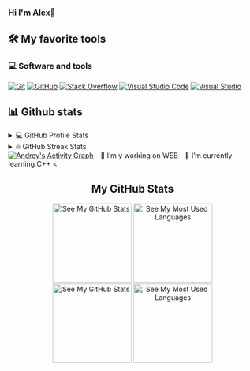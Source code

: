 ### Hi I'm Alex👋


## 🛠️ My favorite tools



</p>

### 💻 Software and tools
<p>
    <a href="https://git-scm.com/"><img alt="Git" src="https://img.shields.io/badge/Git-F05033.svg?style=flat-square&logo=git&logoColor=white"></a>
    <a href="https://github.com/"><img alt="GitHub" src="https://img.shields.io/badge/GitHub-000001.svg?style=flat-square&logo=github&logoColor=white"></a>
    <a href="https://ru.stackoverflow.com/"><img alt="Stack Overflow" src="https://img.shields.io/badge/-Stack%20Overflow-FE7A16?style=flat-square&logo=stack-overflow&logoColor=white"></a>
    <a href="https://code.visualstudio.com/"><img alt="Visual Studio Code" src="https://img.shields.io/badge/Visual%20Studio%20Code-0078d7.svg?style=flat-square&logo=visual-studio-code&logoColor=white"></a>
    <a href="https://visualstudio.microsoft.com/"><img alt="Visual Studio" src="https://img.shields.io/badge/Visual%20Studio-8b00ff.svg?style=flat-square&logo=visual-studio&logoColor=white"></a>
 </p>
    

## 📊 Github stats

<!-- https://github.com/anuraghazra/github-readme-stats -->
<details> 
  <summary>💻 GitHub Profile Stats</summary>
  <br/>
    <a href="https://github.com/OlegSitko"><img alt="Andrey's Github Stats" src="https://denvercoder1-github-readme-stats.vercel.app/api/?username=OlegSitko&show_icons=true&count_private=true&theme=react&hide_border=true&bg_color=1F222E&title_color=F85D7F&icon_color=F8D866" height="192px"/></a>
 
  <br/>
</details>

<details> 
  <summary>🔥 GitHub Streak Stats</summary>
  <br/>
    <a href="https://github.com/OlegSitko">
    <img alt="DimaXDD's streak" src="https://github-readme-streak-stats.herokuapp.com/?user=OlegSitko&theme=monokai-metallian&hide_border=true"/>
  </a>
  <br/>
</details>
<!-- https://github.com/ashutosh00710/github-readme-activity-graph -->
<a href="https://github.com/OlegSitko"><img alt="Andrey's Activity Graph" src="https://denvercoder1-activity-graph.herokuapp.com/graph/?username=OlegSitko&bg_color=1F222E&color=F8D866&line=F85D7F&point=FFFFFF&hide_border=true" /></a>
- 🔭 I’m y working on WEB
- 🌱 I’m currently learning C++
<
<!-- GitHub stats -->
<h2 align="center">My GitHub Stats</h2>

<!-- DarkMode -->
<div align="center">
	<a href="https://github-readme-stats.vercel.app/api?custom_title=GitHub%20Stats&show_icons=true&hide_rank=false&count_private=true&disable_animations=true&username=fy5tew&cache_seconds=1800&locale=en&border_color=57a5fe&theme=github_dark#gh-dark-mode-only">
		<img
		src="https://github-readme-stats.vercel.app/api?custom_title=GitHub%20Stats&show_icons=true&hide_rank=false&count_private=true&disable_animations=true&username=OlegSitko&cache_seconds=1800&locale=en&border_color=57a5fe&theme=github_dark#gh-dark-mode-only"
		alt="See My GitHub Stats"
		height=160
	/></a>
	<a href="https://github-readme-stats.vercel.app/api/top-langs/?custom_title=Most%20Used%20Languages&layout=compact&langs_count=10&username=OlegSitko&cache_seconds=1800&locale=en&border_color=57a5fe&theme=github_dark#gh-dark-mode-only">
		<img
		src="https://github-readme-stats.vercel.app/api/top-langs/?custom_title=Most%20Used%20Languages&layout=compact&langs_count=10&username=OlegSitko&cache_seconds=1800&locale=en&border_color=57a5fe&theme=github_dark#gh-dark-mode-only"
		alt="See My Most Used Languages"
		height=160
	/></a>
</div>

<!-- LightMode -->
<div align="center">
	<a href="https://github-readme-stats.vercel.app/api?custom_title=GitHub%20Stats&show_icons=true&hide_rank=false&count_private=true&disable_animations=true&username=OlegSitko&cache_seconds=1800&locale=en&border_color=57a5fe&theme=github_light#gh-light-mode-only">
		<img
		src="https://github-readme-stats.vercel.app/api?custom_title=GitHub%20Stats&show_icons=true&hide_rank=false&count_private=true&disable_animations=true&username=OlegSitko&cache_seconds=1800&locale=en&border_color=57a5fe&theme=github_light#gh-light-mode-only"
		alt="See My GitHub Stats"
		height=160
	/></a>
	<a href="https://github-readme-stats.vercel.app/api/top-langs/?custom_title=Most%20Used%20Languages&layout=compact&langs_count=10&username=OlegSitko&cache_seconds=1800&locale=en&border_color=57a5fe&theme=github_light#gh-light-mode-only">
		<img
		src="https://github-readme-stats.vercel.app/api/top-langs/?custom_title=Most%20Used%20Languages&layout=compact&langs_count=10&username=OlegSitko&cache_seconds=1800&locale=en&border_color=57a5fe&theme=github_light#gh-light-mode-only"
		alt="See My Most Used Languages"
		height=160
	/></a>
</div>
